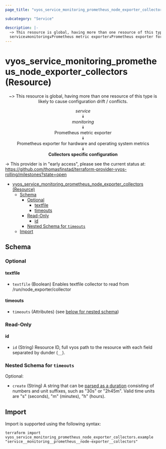 ```yaml
---
page_title: "vyos_service_monitoring_prometheus_node_exporter_collectors Resource - vyos"

subcategory: "Service"

description: |-
  ~> This resource is global, having more than one resource of this type is likely to cause configuration drift / conflicts.
  service⯯monitoring⯯Prometheus metric exporter⯯Prometheus exporter for hardware and operating system metrics⯯Collectors specific configuration
---
```


# vyos_service_monitoring_prometheus_node_exporter_collectors (Resource)
<center>

~> This resource is global, having more than one resource of this type is likely to cause configuration drift / conflicts.

*service*  
⯯  
*monitoring*  
⯯  
Prometheus metric exporter  
⯯  
Prometheus exporter for hardware and operating system metrics  
⯯  
**Collectors specific configuration**


</center>

-> This provider is in "early access", please see the current status at: https://github.com/thomasfinstad/terraform-provider-vyos-rolling/milestones?state=open

<!--TOC-->

- [vyos_service_monitoring_prometheus_node_exporter_collectors (Resource)](#vyos_service_monitoring_prometheus_node_exporter_collectors-resource)
  - [Schema](#schema)
    - [Optional](#optional)
      - [textfile](#textfile)
      - [timeouts](#timeouts)
    - [Read-Only](#read-only)
      - [id](#id)
    - [Nested Schema for `timeouts`](#nested-schema-for-timeouts)
  - [Import](#import)

<!--TOC-->

<!-- schema generated by tfplugindocs -->
## Schema

### Optional

#### textfile
- `textfile` (Boolean) Enables textfile collector to read from /run/node_exporter/collector
#### timeouts
- `timeouts` (Attributes) (see [below for nested schema](#nestedatt--timeouts))

### Read-Only

#### id
- `id` (String) Resource ID, full vyos path to the resource with each field separated by dunder (`__`).

<a id="nestedatt--timeouts"></a>
### Nested Schema for `timeouts`

Optional:

- `create` (String) A string that can be [parsed as a duration](https://pkg.go.dev/time#ParseDuration) consisting of numbers and unit suffixes, such as &#34;30s&#34; or &#34;2h45m&#34;. Valid time units are &#34;s&#34; (seconds), &#34;m&#34; (minutes), &#34;h&#34; (hours).

## Import

Import is supported using the following syntax:

```shell
terraform import vyos_service_monitoring_prometheus_node_exporter_collectors.example "service__monitoring__prometheus__node-exporter__collectors"
```

